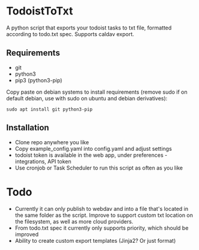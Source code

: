 # TodoistToTxt

 A python script that exports your todoist tasks to txt file, formatted according to todo.txt spec.
 Supports caldav export.
 
## Requirements
- git
- python3
- pip3 (python3-pip)

Copy paste on debian systems to install requirements (remove sudo if on default debian, use with sudo on ubuntu and debian derivatives):

```
sudo apt install git python3-pip
```
 
## Installation 
 
- Clone repo anywhere you like
- Copy example_config.yaml into config.yaml and adjust settings
- todoist token is available in the web app, under preferences - integrations, API token
- Use cronjob or Task Scheduler to run this script as often as you like


# Todo

- Currently it can only publish to webdav and into a file that's located in the same folder as the script. Improve to support custom txt location on the filesystem, as well as more cloud providers.
- From todo.txt spec it currently only supports priority, which should be improved
- Ability to create custom export templates (Jinja2? Or just format)
